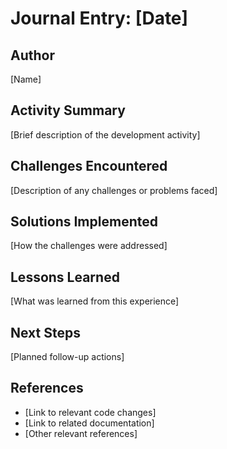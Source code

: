 # Journal Entry: [Date]

## Author
[Name]

## Activity Summary
[Brief description of the development activity]

## Challenges Encountered
[Description of any challenges or problems faced]

## Solutions Implemented
[How the challenges were addressed]

## Lessons Learned
[What was learned from this experience]

## Next Steps
[Planned follow-up actions]

## References
- [Link to relevant code changes]
- [Link to related documentation]
- [Other relevant references]